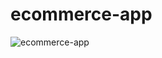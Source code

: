 # ecommerce-app

![ecommerce-app](https://github.com/user-attachments/assets/d4041d00-19c0-4454-ac2a-b33e4c7f5467)
